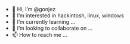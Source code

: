 - 👋 Hi, I’m @gonjez
- 👀 I’m interested in hackintosh, linux, windows
- 🌱 I’m currently learning ...
- 💞️ I’m looking to collaborate on ...
- 📫 How to reach me ...

<!---
gonjez/gonjez is a ✨ special ✨ repository because its `README.md` (this file) appears on your GitHub profile.
You can click the Preview link to take a look at your changes.
--->
